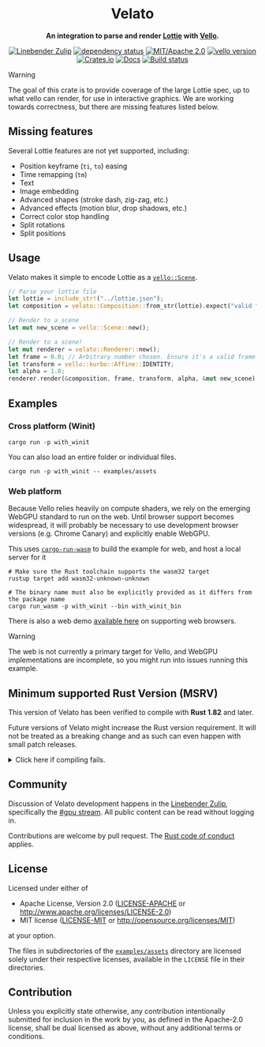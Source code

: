 <div align="center">

# Velato

**An integration to parse and render [Lottie](https://lottie.github.io/) with [Vello](https://vello.dev).**

[![Linebender Zulip](https://img.shields.io/badge/Linebender-%23gpu-blue?logo=Zulip)](https://xi.zulipchat.com/#narrow/stream/197075-gpu)
[![dependency status](https://deps.rs/repo/github/linebender/velato/status.svg)](https://deps.rs/repo/github/linebender/velato)
[![MIT/Apache 2.0](https://img.shields.io/badge/license-MIT%2FApache-blue.svg)](#license)
[![vello version](https://img.shields.io/badge/vello-v0.4.0-purple.svg)](https://crates.io/crates/vello)\
[![Crates.io](https://img.shields.io/crates/v/velato.svg)](https://crates.io/crates/velato)
[![Docs](https://docs.rs/velato/badge.svg)](https://docs.rs/velato)
[![Build status](https://github.com/linebender/velato/workflows/CI/badge.svg)](https://github.com/linebender/velato/actions)

</div>

> [!WARNING]
> The goal of this crate is to provide coverage of the large Lottie spec, up to what vello can render, for use in interactive graphics. We are working towards correctness, but there are missing features listed below.

## Missing features

Several Lottie features are not yet supported, including:

- Position keyframe (`ti`, `to`) easing
- Time remapping (`tm`)
- Text
- Image embedding
- Advanced shapes (stroke dash, zig-zag, etc.)
- Advanced effects (motion blur, drop shadows, etc.)
- Correct color stop handling
- Split rotations
- Split positions

## Usage

Velato makes it simple to encode Lottie as a [`vello::Scene`](https://docs.rs/vello/*/vello/struct.Scene.html).

```rust
// Parse your lottie file
let lottie = include_str!("../lottie.json");
let composition = velato::Composition::from_str(lottie).expect("valid file");

// Render to a scene
let mut new_scene = vello::Scene::new();

// Render to a scene!
let mut renderer = velato::Renderer::new();
let frame = 0.0; // Arbitrary number chosen. Ensure it's a valid frame!
let transform = vello::kurbo::Affine::IDENTITY;
let alpha = 1.0;
renderer.render(&composition, frame, transform, alpha, &mut new_scene);
```

## Examples

### Cross platform (Winit)

```shell
cargo run -p with_winit
```

You can also load an entire folder or individual files.

```shell
cargo run -p with_winit -- examples/assets
```

### Web platform

Because Vello relies heavily on compute shaders, we rely on the emerging WebGPU standard to run on the web.
Until browser support becomes widespread, it will probably be necessary to use development browser versions (e.g. Chrome Canary) and explicitly enable WebGPU.

This uses [`cargo-run-wasm`](https://github.com/rukai/cargo-run-wasm) to build the example for web, and host a local server for it

```shell
# Make sure the Rust toolchain supports the wasm32 target
rustup target add wasm32-unknown-unknown

# The binary name must also be explicitly provided as it differs from the package name
cargo run_wasm -p with_winit --bin with_winit_bin
```

There is also a web demo [available here](https://linebender.github.io/velato) on supporting web browsers.

> [!WARNING]
> The web is not currently a primary target for Vello, and WebGPU implementations are incomplete, so you might run into issues running this example.

## Minimum supported Rust Version (MSRV)

This version of Velato has been verified to compile with **Rust 1.82** and later.

Future versions of Velato might increase the Rust version requirement.
It will not be treated as a breaking change and as such can even happen with small patch releases.

<details>
<summary>Click here if compiling fails.</summary>

As time has passed, some of Velato's dependencies could have released versions with a higher Rust requirement.
If you encounter a compilation issue due to a dependency and don't want to upgrade your Rust toolchain, then you could downgrade the dependency.

```sh
# Use the problematic dependency's name and version
cargo update -p package_name --precise 0.1.1
```

</details>

## Community

Discussion of Velato development happens in the [Linebender Zulip](https://xi.zulipchat.com/), specifically the [#gpu stream](https://xi.zulipchat.com/#narrow/stream/197075-gpu). All public content can be read without logging in.

Contributions are welcome by pull request. The [Rust code of conduct](https://www.rust-lang.org/policies/code-of-conduct) applies.

## License

Licensed under either of

- Apache License, Version 2.0
   ([LICENSE-APACHE](LICENSE-APACHE) or <http://www.apache.org/licenses/LICENSE-2.0>)
- MIT license
   ([LICENSE-MIT](LICENSE-MIT) or <http://opensource.org/licenses/MIT>)

at your option.

The files in subdirectories of the [`examples/assets`](/examples/assets) directory are licensed solely under
their respective licenses, available in the `LICENSE` file in their directories.

## Contribution

Unless you explicitly state otherwise, any contribution intentionally submitted
for inclusion in the work by you, as defined in the Apache-2.0 license, shall be
dual licensed as above, without any additional terms or conditions.
